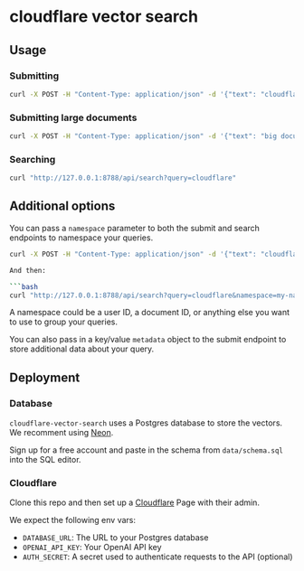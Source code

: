 # cloudflare vector search

## Usage

### Submitting

```bash
curl -X POST -H "Content-Type: application/json" -d '{"text": "cloudflare"}' "http://127.0.0.1:8788/api/submit"
```

### Submitting large documents

```bash
curl -X POST -H "Content-Type: application/json" -d '{"text": "big document"}' "http://127.0.0.1:8788/api/bulk-submit"
```

### Searching

```bash
curl "http://127.0.0.1:8788/api/search?query=cloudflare"
```

## Additional options

You can pass a `namespace` parameter to both the submit and search endpoints to namespace your queries.

````bash
curl -X POST -H "Content-Type: application/json" -d '{"text": "cloudflare", "namespace": "my-namespace"}' "http://127.0.0.1:8788/api/submit"

And then:

```bash
curl "http://127.0.0.1:8788/api/search?query=cloudflare&namespace=my-namespace"
````

A namespace could be a user ID, a document ID, or anything else you want to use to group your queries.

You can also pass in a key/value `metadata` object to the submit endpoint to store additional data about your query.

## Deployment

### Database

`cloudflare-vector-search` uses a Postgres database to store the vectors. We recomment using [Neon](https://neon.tech).

Sign up for a free account and paste in the schema from `data/schema.sql` into the SQL editor.

### Cloudflare

Clone this repo and then set up a [Cloudflare](https://www.cloudflare.com/) Page with their admin.

We expect the following env vars:

- `DATABASE_URL`: The URL to your Postgres database
- `OPENAI_API_KEY`: Your OpenAI API key
- `AUTH_SECRET`: A secret used to authenticate requests to the API (optional)

